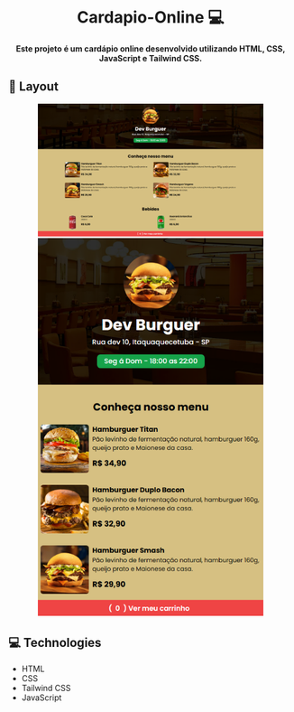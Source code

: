 <h1 align="center" style="font-weight: bold;">Cardapio-Online 💻</h1>

<p align="center">
    <b>Este projeto é um cardápio online desenvolvido utilizando HTML, CSS, JavaScript e Tailwind CSS.</b>
</p>
<!--
<p align="center">
     <a href="PROJECT__URL">📱 Visit this Project</a>
</p>
-->

<h2 id="layout">🎨 Layout</h2>

<p align="center">
    <img src="assets/Desktop-view.png" alt="Image Example" width="400px">
    <img src="assets/Mobile-view.png" alt="Image Example" width="400px">
</p>

<h2 id="technologies">💻 Technologies</h2>

- HTML
- CSS
- Tailwind CSS
- JavaScript
